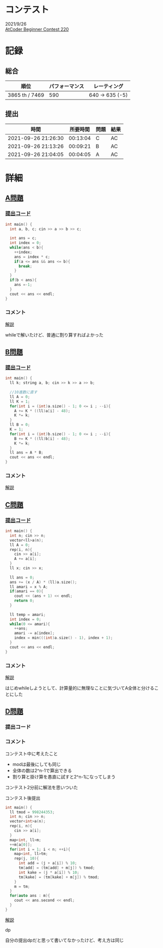 # コンテスト
2021/9/26<br>
[AtCoder Beginner Contest 220](https://atcoder.jp/contests/abc220)

# 記録
## 総合
|  順位  |  パフォーマンス  | レーティング |
| ---- | ---- | ---- |
|  3865 th / 7469  | 590 | 640 → 635 (-5) |

## 提出
|  時間  |  所要時間  |  問題  | 結果 |
| ---- | ---- | ---- | ---- |
| 2021-09-26 21:26:30 | 00:13:04 | C | AC |
| 2021-09-26 21:13:26 | 00:09:21 | B | AC |
| 2021-09-26 21:04:05 | 00:04:05 | A | AC |


# 詳細
## [A問題](https://atcoder.jp/contests/abc220/tasks/abc220_a)
### [提出コード](https://atcoder.jp/contests/abc220/submissions/26124701)
```c++
int main() {
  int a, b, c; cin >> a >> b >> c;
  
  int ans = c;
  int index = 0;
  while(ans < b){
    ++index;
    ans = index * c;
    if(a <= ans && ans <= b){
      break;
    }
  }
  if(b < ans){
    ans =-1;
  }
  cout << ans << endl;
}
```

### コメント
[解説](https://atcoder.jp/contests/abc220/editorial/2680)

whileで解いたけど、普通に割り算すればよかった


## [B問題](https://atcoder.jp/contests/abc220/tasks/abc220_b)
### [提出コード](https://atcoder.jp/contests/abc220/submissions/26134786)
```c++
int main() {
  ll k; string a, b; cin >> k >> a >> b;
  
  //10進数に直す
  ll A = 0;
  ll K = 1;
  for(int i = (int)a.size() - 1; 0 <= i ; --i){
    A += K * ((ll)a[i] - 48);
    K *= k;
  }
  ll B = 0;
  K = 1;
  for(int i = (int)b.size() - 1; 0 <= i ; --i){
    B += K * ((ll)b[i] - 48);
    K *= k;
  }
  ll ans = A * B;
  cout << ans << endl;
}
```

### コメント
[解説](https://atcoder.jp/contests/abc220/editorial/2681)


## [C問題](https://atcoder.jp/contests/abc220/tasks/abc220_c)
### [提出コード](https://atcoder.jp/contests/abc220/submissions/26144047)
```c++
int main() {
  int n; cin >> n;
  vector<ll>a(n);
  ll A = 0;
  rep(i, n){
    cin >> a[i];
    A += a[i];
  }
  ll x; cin >> x;
 
  ll ans = 0;
  ans += (x / A) * (ll)a.size();
  ll amari = x % A;
  if(amari == 0){
    cout << (ans + 1) << endl;
    return 0;
  }
 
  ll temp = amari;
  int index = 0;
  while(0 <= amari){
    ++ans;
    amari -= a[index];
    index = min(((int)a.size() - 1), index + 1);
  }
  cout << ans << endl;
}
```

### コメント
[解説](https://atcoder.jp/contests/abc220/editorial/2683)

はじめwhileしようとして、計算量的に無理なことに気づいてA全体と分けることにした


## [D問題](https://atcoder.jp/contests/abc220/tasks/abc220_d)
### 提出コード

### コメント

コンテスト中に考えたこと

* modは最後にしても同じ
* 全体の数は2^n-1で算出できる
* 割り算と掛け算を愚直に試すと2^n-1になってしまう

コンテスト2分前に解法を思いついた

コンテスト後提出

```c++
int main() {
  ll tmod = 998244353;
  int n; cin >> n;
  vector<int>a(n);
  rep(i, n){
    cin >> a[i];
  }
  map<int, ll>m;
  ++m[a[0]];
  for(int i = 1; i < n; ++i){
    map<int, ll>tm;
    rep(j, 10){
      int add = (j + a[i]) % 10; 
      tm[add] = (tm[add] + m[j]) % tmod;
      int kake = (j * a[i]) % 10;
      tm[kake] = (tm[kake] + m[j]) % tmod;
    }
    m = tm;
  }
  for(auto ans : m){
    cout << ans.second << endl;
  }
}
```

[解説](https://atcoder.jp/contests/abc220/editorial/2682)

dp

自分の提出dpだと思って書いてなかったけど、考え方は同じ
